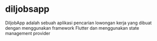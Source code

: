# diljobsapp

DiljobApp adalah sebuah aplikasi pencarian lowongan kerja yang dibuat
dengan menggunakan framework Flutter dan menggunakan state management provider
